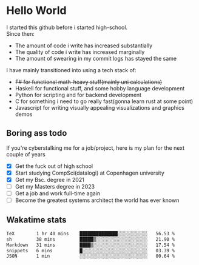 # Hello World

I started this github before i started high-school.  
Since then:
- The amount of code i write has increased substantially
- The quality of code i write has increased marginally
- The amount of swearing in my commit logs has stayed the same

I have mainly transitioned into using a tech stack of:
- ~~F# for functional math-heavy stuff(mainly uni calculations)~~
- Haskell for functional stuff, and some hobby language development
- Python for scripting and for backend development
- C for something i need to go really fast(gonna learn rust at some point)
- Javascript for writing visually appealing visualizations and graphics demos

## Boring ass todo
If you're cyberstalking me for a job/project, here is my plan for the next couple of years
- [x] Get the fuck out of high school
- [x] Start studying CompSci(datalogi) at Copenhagen university
- [x] Get my Bsc. degree in 2021
- [ ] Get my Masters degree in 2023
- [ ] Get a job and work full-time again
- [ ] Become the greatest systems architect the world has ever known

## Wakatime stats
<!--START_SECTION:waka-->

```txt
TeX        1 hr 40 mins    ██████████████░░░░░░░░░░░   56.53 %
sh         38 mins         █████▒░░░░░░░░░░░░░░░░░░░   21.90 %
Markdown   31 mins         ████▒░░░░░░░░░░░░░░░░░░░░   17.54 %
snippets   6 mins          █░░░░░░░░░░░░░░░░░░░░░░░░   03.39 %
JSON       1 min           ░░░░░░░░░░░░░░░░░░░░░░░░░   00.64 %
```

<!--END_SECTION:waka-->
